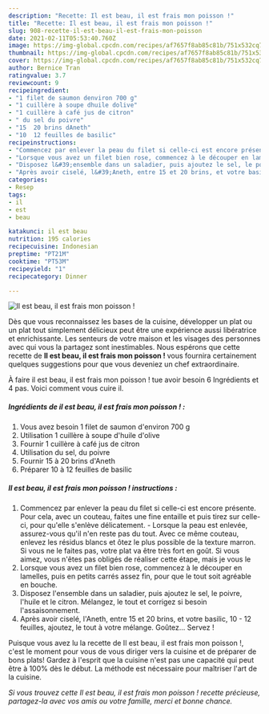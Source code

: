 ```yaml
---
description: "Recette: Il est beau, il est frais mon poisson !"
title: "Recette: Il est beau, il est frais mon poisson !"
slug: 908-recette-il-est-beau-il-est-frais-mon-poisson
date: 2021-02-11T05:53:40.760Z
image: https://img-global.cpcdn.com/recipes/af7657f8ab85c81b/751x532cq70/il-est-beau-il-est-frais-mon-poisson-photo-principale-de-la-recette.jpg
thumbnail: https://img-global.cpcdn.com/recipes/af7657f8ab85c81b/751x532cq70/il-est-beau-il-est-frais-mon-poisson-photo-principale-de-la-recette.jpg
cover: https://img-global.cpcdn.com/recipes/af7657f8ab85c81b/751x532cq70/il-est-beau-il-est-frais-mon-poisson-photo-principale-de-la-recette.jpg
author: Bernice Tran
ratingvalue: 3.7
reviewcount: 9
recipeingredient:
- "1 filet de saumon denviron 700 g"
- "1 cuillère à soupe dhuile dolive"
- "1 cuillère à café jus de citron"
- " du sel du poivre"
- "15  20 brins dAneth"
- "10  12 feuilles de basilic"
recipeinstructions:
- "Commencez par enlever la peau du filet si celle-ci est encore présente. Pour cela, avec un couteau, faites une fine entaille et puis tirez sur celle-ci, pour qu&#39;elle s&#39;enlève délicatement. Lorsque la peau est enlevée, assurez-vous qu&#39;il n&#39;en reste pas du tout. Avec ce même couteau, enlevez les résidus blancs et ôtez le plus possible de la texture marron. Si vous ne le faites pas, votre plat va être très fort en goût. Si vous aimez, vous n&#39;êtes pas obligés de réaliser cette étape, mais je vous le"
- "Lorsque vous avez un filet bien rose, commencez à le découper en lamelles, puis en petits carrés assez fin, pour que le tout soit agréable en bouche."
- "Disposez l&#39;ensemble dans un saladier, puis ajoutez le sel, le poivre, l&#39;huile et le citron. Mélangez, le tout et corrigez si besoin l&#39;assaisonnement."
- "Après avoir ciselé, l&#39;Aneth, entre 15 et 20 brins, et votre basilic, 10 - 12 feuilles, ajoutez, le tout à votre mélange. Goûtez... Servez !"
categories:
- Resep
tags:
- il
- est
- beau

katakunci: il est beau 
nutrition: 195 calories
recipecuisine: Indonesian
preptime: "PT21M"
cooktime: "PT53M"
recipeyield: "1"
recipecategory: Dinner

---
```



![Il est beau, il est frais mon poisson !](https://img-global.cpcdn.com/recipes/af7657f8ab85c81b/751x532cq70/il-est-beau-il-est-frais-mon-poisson-photo-principale-de-la-recette.jpg)

Dès que vous reconnaissez les bases de la cuisine, développer un plat ou un plat tout simplement délicieux peut être une expérience aussi libératrice et enrichissante. Les senteurs de votre maison et les visages des personnes avec qui vous la partagez sont inestimables. Nous espérons que cette recette de <strong> Il est beau, il est frais mon poisson ! </strong> vous fournira certainement quelques suggestions pour que vous deveniez un chef extraordinaire.

<!--inarticleads1-->

À faire il est beau, il est frais mon poisson ! tue avoir besoin 6 Ingrédients et 4 pas. Voici comment vous cuire il.

##### Ingrédients de il est beau, il est frais mon poisson ! :

1. Vous avez besoin 1 filet de saumon d&#39;environ 700 g
1. Utilisation 1 cuillère à soupe d&#39;huile d&#39;olive
1. Fournir 1 cuillère à café jus de citron
1. Utilisation  du sel, du poivre
1. Fournir 15 à 20 brins d&#39;Aneth
1. Préparer 10 à 12 feuilles de basilic




<!--inarticleads2-->

##### Il est beau, il est frais mon poisson ! instructions :

1. Commencez par enlever la peau du filet si celle-ci est encore présente. Pour cela, avec un couteau, faites une fine entaille et puis tirez sur celle-ci, pour qu&#39;elle s&#39;enlève délicatement. - Lorsque la peau est enlevée, assurez-vous qu&#39;il n&#39;en reste pas du tout. Avec ce même couteau, enlevez les résidus blancs et ôtez le plus possible de la texture marron. Si vous ne le faites pas, votre plat va être très fort en goût. Si vous aimez, vous n&#39;êtes pas obligés de réaliser cette étape, mais je vous le
1. Lorsque vous avez un filet bien rose, commencez à le découper en lamelles, puis en petits carrés assez fin, pour que le tout soit agréable en bouche.
1. Disposez l&#39;ensemble dans un saladier, puis ajoutez le sel, le poivre, l&#39;huile et le citron. Mélangez, le tout et corrigez si besoin l&#39;assaisonnement.
1. Après avoir ciselé, l&#39;Aneth, entre 15 et 20 brins, et votre basilic, 10 - 12 feuilles, ajoutez, le tout à votre mélange. Goûtez... Servez !




<!--inarticleads1-->

<p>
Puisque vous avez lu la recette de Il est beau, il est frais mon poisson !, c'est le moment pour vous de vous diriger vers la cuisine et de préparer de bons plats! Gardez à l'esprit que la cuisine n'est pas une capacité qui peut être à 100% dès le début. La méthode est nécessaire pour maîtriser l'art de la cuisine.
</p>

<p>
<i>Si vous trouvez cette Il est beau, il est frais mon poisson ! recette précieuse, partagez-la avec vos amis ou votre famille, merci et bonne chance.</i>
</p>
